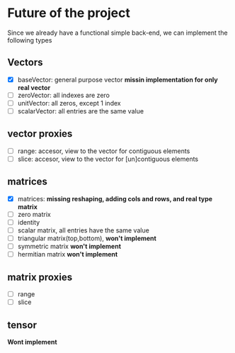 # Future of the project

Since we already have a functional simple back-end, we can implement the following types

## Vectors

- [x] baseVector: general purpose vector **missin implementation for only real vector**
- [ ] zeroVector: all indexes are zero
- [ ] unitVector: all zeros, except 1 index
- [ ] scalarVector: all entries are the same value

## vector proxies
- [ ] range: accesor, view to the vector for contiguous elements
- [ ] slice: accesor, view to the vector for [un]contiguous elements

## matrices
- [x] matrices: **missing reshaping, adding cols and rows, and real type matrix**
- [ ] zero matrix 
- [ ] identity
- [ ] scalar matrix, all entries have the same value
- [ ] triangular matrix(top,bottom), **won't implement**
- [ ] symmetric matrix **won't implement**
- [ ] hermitian matrix **won't implement**

## matrix proxies
- [ ] range 
- [ ] slice

## tensor
**Wont implement**

